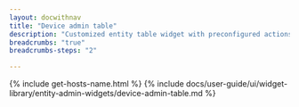 ```yaml
---
layout: docwithnav
title: "Device admin table"
description: "Customized entity table widget with preconfigured actions to create, update and delete devices."
breadcrumbs: "true"
breadcrumbs-steps: "2"

---
```

{% include get-hosts-name.html %}
{% include docs/user-guide/ui/widget-library/entity-admin-widgets/device-admin-table.md %}
